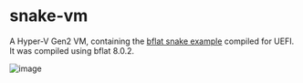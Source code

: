 # snake-vm

A Hyper-V Gen2 VM, containing the [bflat snake example](https://github.com/bflattened/bflat/tree/master/samples/Snake)
compiled for UEFI. It was compiled using bflat 8.0.2.

![image](https://github.com/fuzzykiller/snake-vm/assets/664869/ea00707c-d2ed-4b7b-855b-e71746727e76)
